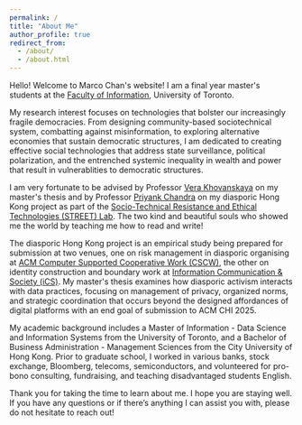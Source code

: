 ```yaml
---
permalink: /
title: "About Me"
author_profile: true
redirect_from: 
  - /about/
  - /about.html
---
```


Hello! Welcome to Marco Chan's website! I am a final year master's students at the [Faculty of Information](https://ischool.utoronto.ca/), University of Toronto. 

My research interest focuses on technologies that bolster our increasingly fragile democracies. From designing community-based sociotechnical system, combatting against misinformation, to exploring alternative economies that sustain democratic structures, I am dedicated to creating effective social technologies that address state surveillance, political polarization, and the entrenched systemic inequality in wealth and power that result in vulnerablities to democratic structures. 

I am very fortunate to be advised by Professor [Vera Khovanskaya](https://verakhovanskaya.github.io/) on my master's thesis and by Professor [Priyank Chandra](https://www.priyankc.com/) on my diasporic Hong Kong project as part of the [Socio-Technical Resistance and Ethical Technologies (STREET) Lab](https://www.streetlab.tech/). The two kind and beautiful souls who showed me the world by teaching me how to read and write!

The diasporic Hong Kong project is an empirical study being prepared for submission at two venues, one on risk management in diasporic organising at [ACM Computer Supported Cooperative Work (CSCW)]([https://link.springer.com/journal/10606](https://dl.acm.org/conference/cscw)), the other on identity construction and boundary work at [Information Communication & Society (iCS)]([https://academic.oup.com/JOC?login=true](https://www.tandfonline.com/journals/rics20)). My master's thesis examines how diasporic activism interacts with data practices, focusing on management of privacy, organized norms, and strategic coordination that occurs beyond the designed affordances of digital platforms with an end goal of submission to ACM CHI 2025. 

My academic background includes a Master of Information - Data Science and Information Systems from the University of Toronto, and a Bachelor of Business Administration - Management Sciences from the City University of Hong Kong. Prior to graduate school, I worked in various banks, stock exchange, Bloomberg, telecoms, semiconductors, and volunteered for pro-bono consulting, fundraising, and teaching disadvantaged students English.

Thank you for taking the time to learn about me. I hope you are staying well. If you have any questions or if there’s anything I can assist you with, please do not hesitate to reach out!

